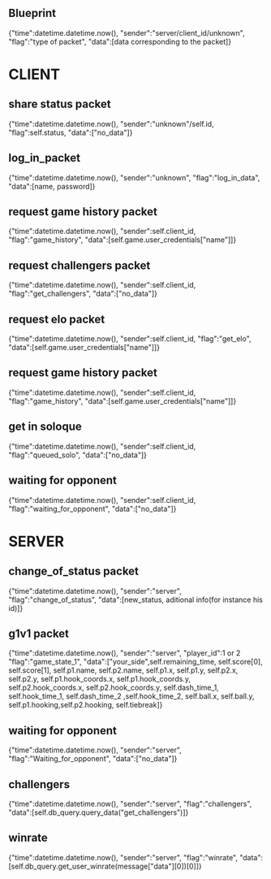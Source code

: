 ## Blueprint
{"time":datetime.datetime.now(),
"sender":"server/client_id/unknown", 
"flag":"type of packet",
"data":[data corresponding to the packet]}

# CLIENT

## share status packet
{"time":datetime.datetime.now(),
"sender":"unknown"/self.id, 
"flag":self.status,
"data":["no_data"]}

## log_in_packet
{"time":datetime.datetime.now(),
"sender":"unknown", 
"flag":"log_in_data",
"data":[name, password]}

## request game history packet
{"time":datetime.datetime.now(),
"sender":self.client_id, 
"flag":"game_history",
"data":[self.game.user_credentials["name"]]}

## request challengers packet
{"time":datetime.datetime.now(),
"sender":self.client_id, 
"flag":"get_challengers",
"data":["no_data"]}

## request elo packet
{"time":datetime.datetime.now(),
"sender":self.client_id, 
"flag":"get_elo",
"data":[self.game.user_credentials["name"]]}

## request game history packet
{"time":datetime.datetime.now(),
"sender":self.client_id, 
"flag":"game_history",
"data":[self.game.user_credentials["name"]]}

## get in soloque
{"time":datetime.datetime.now(),
"sender":self.client_id, 
"flag":"queued_solo",
"data":["no_data"]}

## waiting for opponent
{"time":datetime.datetime.now(),
"sender":self.client_id, 
"flag":"waiting_for_opponent",
"data":["no_data"]}

# SERVER

## change_of_status packet 
{"time":datetime.datetime.now(),
"sender":"server", 
"flag":"change_of_status",
"data":[new_status, aditional info(for instance his id)]}

## g1v1 packet
{"time":datetime.datetime.now(),
"sender":"server", "player_id":1 or 2
"flag":"game_state_1",
"data":["your_side",self.remaining_time, self.score[0], self.score[1],
                self.p1.name, self.p2.name,
            self.p1.x, self.p1.y, self.p2.x, self.p2.y, self.p1.hook_coords.x, 
            self.p1.hook_coords.y,
            self.p2.hook_coords.x, self.p2.hook_coords.y, self.dash_time_1,
            self.hook_time_1, self.dash_time_2 ,self.hook_time_2,
            self.ball.x, self.ball.y, self.p1.hooking,self.p2.hooking, self.tiebreak]}

## waiting for opponent
{"time":datetime.datetime.now(),
"sender":"server", 
"flag":"Waiting_for_opponent",
"data":["no_data"]}

## challengers
{"time":datetime.datetime.now(),
"sender":"server", 
"flag":"challengers",
"data":[self.db_query.query_data("get_challengers")]}

## winrate 
{"time":datetime.datetime.now(),
"sender":"server", 
"flag":"winrate",
"data":[self.db_query.get_user_winrate(message["data"][0])[0]]}
